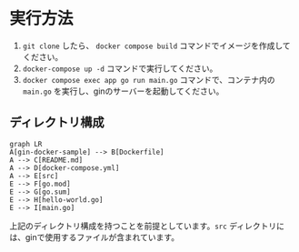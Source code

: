 # 実行方法

1. `git clone` したら、 `docker compose build` コマンドでイメージを作成してください。
2. `docker-compose up -d` コマンドで実行してください。
3. `docker compose exec app go run main.go` コマンドで、コンテナ内の `main.go` を実行し、ginのサーバーを起動してください。

## ディレクトリ構成
```mermaid
graph LR
A[gin-docker-sample] --> B[Dockerfile]
A --> C[README.md]
A --> D[docker-compose.yml]
A --> E[src]
E --> F[go.mod]
E --> G[go.sum]
E --> H[hello-world.go]
E --> I[main.go]
```
上記のディレクトリ構成を持つことを前提としています。`src` ディレクトリには、ginで使用するファイルが含まれています。